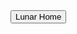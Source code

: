 <div class="encase">
	<button class="collapsible" id="productions" data-parent="productions" data-child="productions-child">Lunar Home</button>
		<div id="productions-child" class="innertext" data-parent="productions">
		</div>
</div>
<script src="https://www.gstatic.com/firebasejs/5.1.0/firebase-app.js"></script>
<script src="https://www.gstatic.com/firebasejs/5.1.0/firebase-database.js"></script>
<script src="index.js"></script>